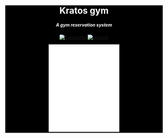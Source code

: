 <div align="center" style="background: black; color: white;">

# Kratos gym
##### A gym reservation system

[![Typescript](https://img.shields.io/badge/TypeScript-3178C6?style=for-the-badge&logo=typescript&logoColor=white)](https://www.typescriptlang.org/)
[![Neovim](https://img.shields.io/badge/Neovim%200.8+-green.svg?style=for-the-badge&logo=neovim)](https://neovim.io)

<img alt="Kratos" height="280" src="./frontend/public/logo-vert-cropped.svg" />
</div>

